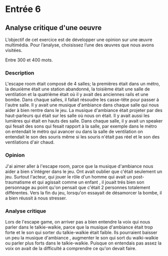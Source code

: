 # Entrée 6
## Analyse critique d'une oeuvre

L’objectif de cet exercice est de développer une opinion sur une œuvre multimédia. Pour l’analyse, choisissez l’une des œuvres que nous avons visitées. 

Entre 300 et 400 mots. 

### Description
L'escape room était composé de 4 salles; la premières était dans un métro, la deuxième était une station abandonné, la toisième était une salle de ventilation et la quatrième était où il y avait des anciennes rails et une bombe. Dans chaque salles, il fallait résoudre les casse-tête pour passer à l'autre salle. Il y avait une musique d'ambiance dans chaque salle qui nous aider à bien rentre dans le jeu. La musique d'ambiance était projeter par des haut-parleurs qui était sur les salle où nous on était. Il y avait aussi les lumières qui était en hauts des salle. Dans chaque salle, il y avait un speaker qui fesait des sons qui fesait rapport à la salle, par exemple dans le métro on entendait le métro qui avancer ou dans la salle de ventilation on entendait le son des souris même si les souris n'était pas réel et le son  des ventilations d'air chaud. 

### Opinion 
J'ai aimer aller à l'escape room, parce que la musique d'ambiance nous aider a bien s'intégrer dans le jeu. Ont avait oublier que c'était seulement un jeu. Surtout l'acteur, qui jouer le rôle d'un homme qui avait un post-traumatisme et qui agissait comme un enfant , il jouait trés bien son personnage au point qu'on pensait que c'était 2 personnes totalement différentes. Vers la fin du jeu, lorsqu'on essayait de désamorcer la bombe, il a bien réussit à nous stresser.

### Analyse critique
Lors de l'escape game, on arriver pas a bien entendre la voix qui nous parler dans le talkie-walkie, parce que la musique d'ambiance était trop forte et le son qui sorter du talkie-walkie était faible. Ils pourraient baisser un peu la musique d'ambiance , augmenter le son qui sort du walki-walkie ou parler plus forts dans le talkie-walkie. Puisque on entendais pas assez la voix on avait de la difficulté a comprendre ce qu'on devait faire.
